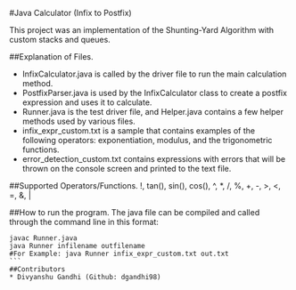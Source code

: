 #Java Calculator (Infix to Postfix)

This project was an implementation of the Shunting-Yard Algorithm with custom stacks and 
queues.

##Explanation of Files.
* InfixCalculator.java is called by the driver file to run the main calculation method.
* PostfixParser.java is used by the InfixCalculator class to create a postfix expression and uses it to calculate.
* Runner.java is the test driver file, and Helper.java contains a few helper methods used by various files. 
* infix_expr_custom.txt is a sample that contains examples of the following operators: exponentiation, modulus, 
and the trigonometric functions.
* error_detection_custom.txt contains expressions with errors that will be thrown on the console screen and 
printed to the text file.

##Supported Operators/Functions.
!, tan(), sin(), cos(), ^, *, /, %, +, -, >, <, =, &, |

##How to run the program.
The java file can be compiled and called through the command line in this format:
````
javac Runner.java
java Runner infilename outfilename
#For Example: java Runner infix_expr_custom.txt out.txt
```
##Contributors
* Divyanshu Gandhi (Github: dgandhi98)
